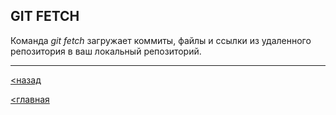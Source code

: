 ## GIT FETCH

Команда *git fetch* загружает коммиты, файлы и ссылки из удаленного репозитория в ваш локальный репозиторий.

---

[<назад](perintah.md)

[<главная](readme.md)